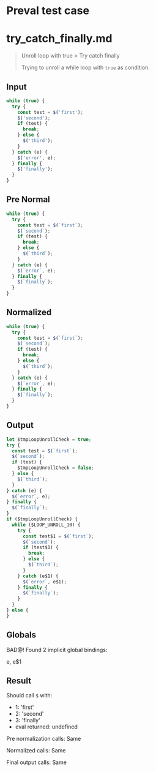 # Preval test case

# try_catch_finally.md

> Unroll loop with true > Try catch finally
>
> Trying to unroll a while loop with `true` as condition.

## Input

`````js filename=intro
while (true) {
  try {
    const test = $('first');
    $('second');
    if (test) {
      break;
    } else {
      $('third');
    }
  } catch (e) {
    $('error', e);
  } finally {
    $('finally');
  }
}
`````

## Pre Normal

`````js filename=intro
while (true) {
  try {
    const test = $(`first`);
    $(`second`);
    if (test) {
      break;
    } else {
      $(`third`);
    }
  } catch (e) {
    $(`error`, e);
  } finally {
    $(`finally`);
  }
}
`````

## Normalized

`````js filename=intro
while (true) {
  try {
    const test = $(`first`);
    $(`second`);
    if (test) {
      break;
    } else {
      $(`third`);
    }
  } catch (e) {
    $(`error`, e);
  } finally {
    $(`finally`);
  }
}
`````

## Output

`````js filename=intro
let $tmpLoopUnrollCheck = true;
try {
  const test = $(`first`);
  $(`second`);
  if (test) {
    $tmpLoopUnrollCheck = false;
  } else {
    $(`third`);
  }
} catch (e) {
  $(`error`, e);
} finally {
  $(`finally`);
}
if ($tmpLoopUnrollCheck) {
  while ($LOOP_UNROLL_10) {
    try {
      const test$1 = $(`first`);
      $(`second`);
      if (test$1) {
        break;
      } else {
        $(`third`);
      }
    } catch (e$1) {
      $(`error`, e$1);
    } finally {
      $(`finally`);
    }
  }
} else {
}
`````

## Globals

BAD@! Found 2 implicit global bindings:

e, e$1

## Result

Should call `$` with:
 - 1: 'first'
 - 2: 'second'
 - 3: 'finally'
 - eval returned: undefined

Pre normalization calls: Same

Normalized calls: Same

Final output calls: Same
